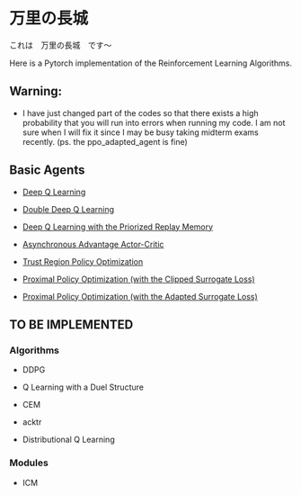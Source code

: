 # 万里の長城
これは　万里の長城　です〜

Here is a Pytorch implementation of the Reinforcement Learning Algorithms.

## Warning:
* I have just changed part of the codes so that there exists a high probability that you will run into errors when running my code. I am not sure when I will fix it since I may be busy taking midterm exams recently. (ps. the ppo_adapted_agent is fine)

## Basic Agents

* [Deep Q Learning](https://arxiv.org/abs/1312.5602)

* [Double Deep Q Learning](https://arxiv.org/abs/1509.06461)

* [Deep Q Learning with the Priorized Replay Memory](https://arxiv.org/abs/1511.05952)

* [Asynchronous Advantage Actor-Critic](https://arxiv.org/abs/1602.01783)

* [Trust Region Policy Optimization](https://arxiv.org/abs/1502.05477)

* [Proximal Policy Optimization (with the Clipped Surrogate Loss)](https://arxiv.org/abs/1707.06347)

* [Proximal Policy Optimization (with the Adapted Surrogate Loss)](https://arxiv.org/abs/1707.06347)


## TO BE IMPLEMENTED

### Algorithms

*  DDPG

*  Q Learning with a Duel Structure

*  CEM

*  acktr

*  Distributional Q Learning


### Modules

*  ICM
